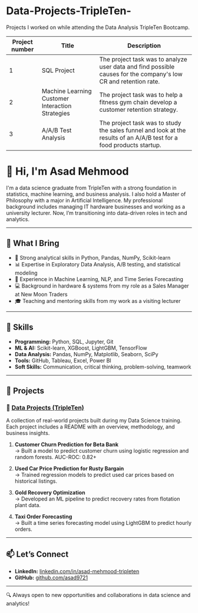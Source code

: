 # Data-Projects-TripleTen-

Projects I worked on while attending the Data Analysis TripleTen Bootcamp.

| Project number | Title                                      | Description                                                                                  |
|----------------|--------------------------------------------|----------------------------------------------------------------------------------------------|
| 1              | SQL Project                      | The project task was to analyze user data and find possible causes for the company's low CR and retention rate. |
| 2              | Machine Learning Customer Interaction Strategies | The project task was to help a fitness gym chain develop a customer retention strategy.       |
| 3              | A/A/B Test Analysis                        | The project task was to study the sales funnel and look at the results of an A/A/B test for a food products startup. |

# 👋 Hi, I'm Asad Mehmood

I'm a data science graduate from TripleTen with a strong foundation in statistics, machine learning, and business analysis. I also hold a Master of Philosophy with a major in Artificial Intelligence. My professional background includes managing IT hardware businesses and working as a university lecturer. Now, I’m transitioning into data-driven roles in tech and analytics.

---

## 💼 What I Bring

- 🧠 Strong analytical skills in Python, Pandas, NumPy, Scikit-learn
- 📊 Expertise in Exploratory Data Analysis, A/B testing, and statistical modeling
- 🤖 Experience in Machine Learning, NLP, and Time Series Forecasting
- 💻 Background in hardware & systems from my role as a Sales Manager at New Moon Traders
- 🎓 Teaching and mentoring skills from my work as a visiting lecturer

---

## 🔧 Skills

- **Programming:** Python, SQL, Jupyter, Git
- **ML & AI:** Scikit-learn, XGBoost, LightGBM, TensorFlow
- **Data Analysis:** Pandas, NumPy, Matplotlib, Seaborn, SciPy
- **Tools:** GitHub, Tableau, Excel, Power BI
- **Soft Skills:** Communication, critical thinking, problem-solving, teamwork

---

## 📁 Projects

### 📌 [Data Projects (TripleTen)](https://github.com/your-username/Data-projects-TripleTen)
A collection of real-world projects built during my Data Science training. Each project includes a README with an overview, methodology, and business insights.

1. **Customer Churn Prediction for Beta Bank**  
   → Built a model to predict customer churn using logistic regression and random forests. AUC-ROC: 0.82+

2. **Used Car Price Prediction for Rusty Bargain**  
   → Trained regression models to predict used car prices based on historical listings.

3. **Gold Recovery Optimization**  
   → Developed an ML pipeline to predict recovery rates from flotation plant data.

4. **Taxi Order Forecasting**  
   → Built a time series forecasting model using LightGBM to predict hourly orders.

---

## 📫 Let’s Connect

- **LinkedIn:** [linkedin.com/in/asad-mehmood-tripleten](https://linkedin.com/in/asad-mehmood-tripleten)
- **GitHub:** [github.com/asad9721](https://github.com/asad9721)

---

🔍 Always open to new opportunities and collaborations in data science and analytics!

